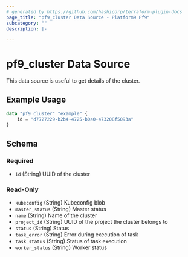 ```yaml
---
# generated by https://github.com/hashicorp/terraform-plugin-docs
page_title: "pf9_cluster Data Source - Platform9 Pf9"
subcategory: ""
description: |-
  
---
```


# pf9_cluster Data Source

This data source is useful to get details of the cluster.

## Example Usage

```terraform
data "pf9_cluster" "example" {
    id = "d7727229-b2b4-4725-b0a0-473208f5093a"
}
```

<!-- schema generated by tfplugindocs -->
## Schema

### Required

- `id` (String) UUID of the cluster

### Read-Only

- `kubeconfig` (String) Kubeconfig blob
- `master_status` (String) Master status
- `name` (String) Name of the cluster
- `project_id` (String) UUID of the project the cluster belongs to
- `status` (String) Status
- `task_error` (String) Error during execution of task
- `task_status` (String) Status of task execution
- `worker_status` (String) Worker status
